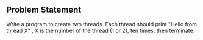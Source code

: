 ## Problem Statement 

Write a program to create two threads. Each thread should print "Hello from thread X" , X is the number of the thread (1 or 2), ten times, then terminate.
